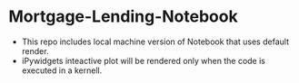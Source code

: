 # Mortgage-Lending-Notebook
- This repo includes local machine version of Notebook that uses default render.
- iPywidgets inteactive plot will be rendered only when the code is executed in a kernell.
